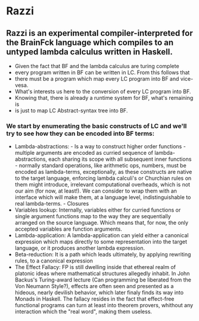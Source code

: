 # Razzi

## Razzi is an experimental compiler-interpreted for the BrainFck language which compiles to an untyped lambda calculus written in Haskell.

- Given the fact that BF and the lambda calculus are turing complete
- every program written in BF can be written in LC. From this follows that 
- there must be a program which map every LC program into BF and vice-vesa.
- What's interests us here to the conversion of every LC program into BF.
- Knowing that, there is already a runtime system for BF, what's remaining is
- is just to map LC Abstract-syntax tree into BF.

### We start by enumerating the basic constructs of LC and we'll try to see how they can be encoded into BF terms:
  * Lambda-abstractions:
         - Is a way to construct higher order functions
         - multiple arguments are encoded as curried sequence of lambda-abstractions, each sharing its scope with all subsequent
           inner functions
         - normally standard operations, like arithmetic ops, numbers, must be encoded as lambda-terms, exceptionally, as these
           constructs are native to the target language, enforcing lambda calculi's or Churchian rules on them might introduce,
           irrelevant computational overheads, which is not our aim (for now, at least!). We can consider to wrap them with an
           interface which will make them, at a language level, indistinguishable to real lambda-terms.
        -  Closures
  * Variables lookup:
        Internally, variables either for curried functions or single argument functions map to the way they are
        sequentially arranged on the source language. Which means that, for now, the only accepted variables
        are function arguments.
  * Lambda-application:
        A lambda-application can yield either a canonical expression which maps directly to some representation into the
        target language, or it produces another lambda expression.
  * Beta-reduction:
        It is a path which leads ultimately, by applying rewriting rules, to a canonical expression
  * The Effect Fallacy:
        FP is still dwelling inside that ethereal realm of platonic ideas where mathematical structures allegedly inhabit.
        In John Backus's Turing-award lecture (Can programming be liberated from the Von Neumann Style?), effects are often seen
        and presented as a hideous, nearly devilish behavior, which later finaly finds its way into Monads in Haskell. The fallacy resides in the
        fact that effect-free functional programs can turn at least into theorem provers, whithout any interaction which the "real word", making them
        useless.
